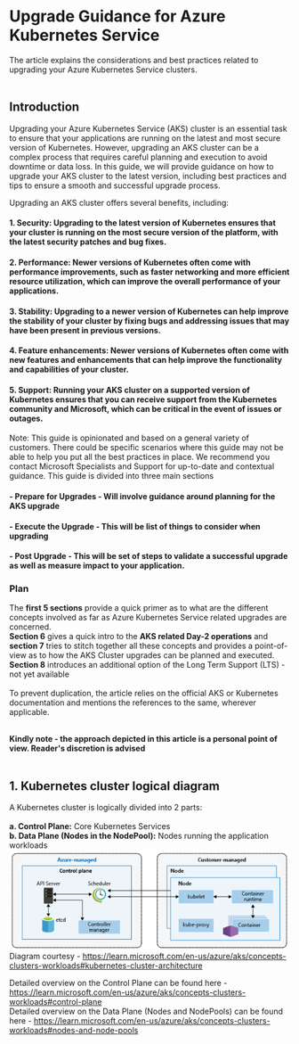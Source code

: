 # Upgrade Guidance for Azure Kubernetes Service

The article explains the considerations and best practices related to upgrading your Azure Kubernetes Service clusters. <br /><br />

## Introduction

Upgrading your Azure Kubernetes Service (AKS) cluster is an essential task to ensure that your applications are running on the latest and most secure version of Kubernetes. However, upgrading an AKS cluster can be a complex process that requires careful planning and execution to avoid downtime or data loss. In this guide, we will provide guidance on how to upgrade your AKS cluster to the latest version, including best practices and tips to ensure a smooth and successful upgrade process.

Upgrading an AKS cluster offers several benefits, including:

#### 1. Security: Upgrading to the latest version of Kubernetes ensures that your cluster is running on the most secure version of the platform, with the latest security patches and bug fixes.
#### 2. Performance: Newer versions of Kubernetes often come with performance improvements, such as faster networking and more efficient resource utilization, which can improve the overall performance of your applications.
#### 3. Stability: Upgrading to a newer version of Kubernetes can help improve the stability of your cluster by fixing bugs and addressing issues that may have been present in previous versions.
#### 4. Feature enhancements: Newer versions of Kubernetes often come with new features and enhancements that can help improve the functionality and capabilities of your cluster.
#### 5. Support: Running your AKS cluster on a supported version of Kubernetes ensures that you can receive support from the Kubernetes community and Microsoft, which can be critical in the event of issues or outages.

Note: This guide is opinionated and based on a general variety of customers. There could be specific scenarios where this guide may not be able to help you put all the best practices in place. We recommend you contact Microsoft Specialists and Support for up-to-date and contextual guidance. 
This guide is divided into three main sections 
#### - Prepare for Upgrades - Will involve guidance around planning for the AKS upgrade
#### - Execute the Upgrade - This will be list of things to consider when upgrading
#### - Post Upgrade - This will be set of steps to validate a successful upgrade as well as measure impact to your application.
 
### Plan


The **first 5 sections** provide a quick primer as to what are the different concepts involved as far as Azure Kubernetes Service related upgrades are concerned.<br />
**Section 6** gives a quick intro to the **AKS related Day-2 operations** and **section 7** tries to stitch together all these concepts and provides a point-of-view as to how the AKS Cluster upgrades can be planned and executed. <br />
**Section 8** introduces an additional option of the Long Term Support (LTS) - not yet available <br /><br />
To prevent duplication, the article relies on the official AKS or Kubernetes documentation and mentions the references to the same, wherever applicable. <br /><br />

**Kindly note - the approach depicted in this article is a personal point of view. Reader's discretion is advised** <br /><br />

## 1. Kubernetes cluster logical diagram
A Kubernetes cluster is logically divided into 2 parts: <br /><br />
**a. Control Plane:** Core Kubernetes Services <br />
**b. Data Plane (Nodes in the NodePool):** Nodes running the application workloads <br />
![Kubernetes cluster logical diagram](/images/k8sclusterarchitecturediag.png) <br />
Diagram courtesy - https://learn.microsoft.com/en-us/azure/aks/concepts-clusters-workloads#kubernetes-cluster-architecture <br />

Detailed overview on the Control Plane can be found here - https://learn.microsoft.com/en-us/azure/aks/concepts-clusters-workloads#control-plane <br />
Detailed overview on the Data Plane (Nodes and NodePools) can be found here - https://learn.microsoft.com/en-us/azure/aks/concepts-clusters-workloads#nodes-and-node-pools <br /><br />
